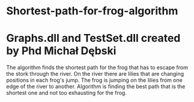 # Shortest-path-for-frog-algorithm

# Graphs.dll and TestSet.dll created by Phd Michał Dębski

The algorithm finds the shortest path for the frog that has to escape from the stork through the river. On the river there are lilies that are changing positions in each frog's jump. The frog is jumping on the lilies from one edge of the river to another. Algorithm is finding the best path that is the shortest one and not too exhausting for the frog.

